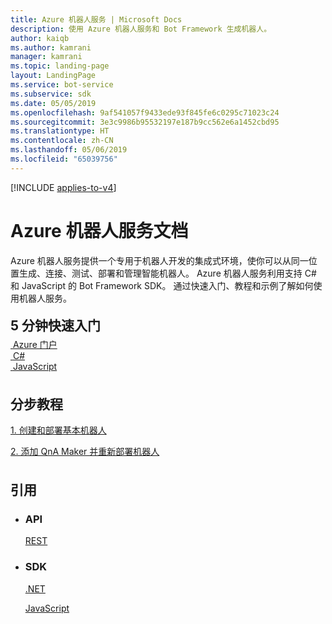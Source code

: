 ```yaml
---
title: Azure 机器人服务 | Microsoft Docs
description: 使用 Azure 机器人服务和 Bot Framework 生成机器人。
author: kaiqb
ms.author: kamrani
manager: kamrani
ms.topic: landing-page
layout: LandingPage
ms.service: bot-service
ms.subservice: sdk
ms.date: 05/05/2019
ms.openlocfilehash: 9af541057f9433ede93f845fe6c0295c71023c24
ms.sourcegitcommit: 3e3c9986b95532197e187b9cc562e6a1452cbd95
ms.translationtype: HT
ms.contentlocale: zh-CN
ms.lasthandoff: 05/06/2019
ms.locfileid: "65039756"
---
```

[!INCLUDE [applies-to-v4](includes/applies-to.md)]

<div class="content">
    <h1>Azure 机器人服务文档</h1>
    <div class="intro" style="min-width: 200px">
        <p>Azure 机器人服务提供一个专用于机器人开发的集成式环境，使你可以从同一位置生成、连接、测试、部署和管理智能机器人。 Azure 机器人服务利用支持 C# 和 JavaScript 的 Bot Framework SDK。 通过快速入门、教程和示例了解如何使用机器人服务。
</p>
</div>
<h2 style="margin-top: 18px; margin-bottom: 0px;">5 分钟快速入门</h2>
<p style="margin-top: 6px; margin-bottom: 6px;"></p>
<div class="ico48Case">
    <div class="ico48Link">
        <a href="/bot-framework/bot-service-quickstart">
            <img src="media/index/azure_portal.png" alt="">
            <span>Azure 门户</span>
        </a>
    </div>
    <div class="ico48Link">
        <a href="/bot-framework/dotnet/bot-builder-dotnet-sdk-quickstart">
            <img src="v4sdk/media/logo_csharp.svg" alt="">
            <span>C&#35;</span>
        </a>
    </div>
    <div class="ico48Link">
        <a href="/bot-framework/javascript/bot-builder-javascript-quickstart">
            <img src="v4sdk/media/logo_js.svg" alt="">
            <span>JavaScript</span>
        </a>
    </div>
</div>

<h2 style="margin-top: 36px">分步教程</h2>
<p><a href="/bot-framework/bot-builder-tutorial-basic-deploy">1. 创建和部署基本机器人</a></p>
<p><a href="/bot-framework/bot-builder-tutorial-add-qna">2. 添加 QnA Maker 并重新部署机器人</a></p>
<h2 style="margin-top: 36px">引用</h2>
<ul class="panelContent cardsD">
    <li>
        <div class="cardSize">
            <div class="cardPadding">
                <div class="card">
                    <div class="cardText">
                        <h3>API</h3>
                        <p><a href="https://aka.ms/botconnector-rest-api">REST</a></p>
                    </div>
                </div>
            </div>
        </div>
    </li>
    <li>
        <div class="cardSize">
            <div class="cardPadding">
                <div class="card">
                    <div class="cardText">
                        <h3>SDK</h3>
                        <p><a href="https://aka.ms/botframework-v4-cs-sdk">.NET</a></p>
                        <p><a href="https://aka.ms/bot-jssdk-v3">JavaScript</a></p>
                    </div>
                </div>
            </div>
        </div>
    </li>
</ul>
</div>

